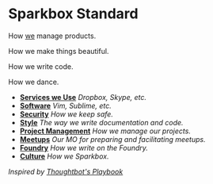# Sparkbox Standard


How [we][sparkbox] manage products.

How we make things beautiful.

How we write code.

How we dance.

* **[Services we Use](/services)** _Dropbox, Skype, etc._
* **[Software](/software)** _Vim, Sublime, etc._
* **[Security](/security)** _How we keep safe._
* **[Style](/style/README.md)** _The way we write documentation and code._
* **[Project Management](/project_management/README.md)** _How we manage our projects._
* **[Meetups](/meetups)** _Our MO for preparing and facilitating meetups._
* **[Foundry](/foundry)** _How we write on the Foundry._
* **[Culture](/culture)** _How we Sparkbox._

_Inspired by [Thoughtbot's Playbook][inspiration]_

[inspiration]: https://playbook.thoughtbot.com
[sparkbox]: http://seesparkbox.com
